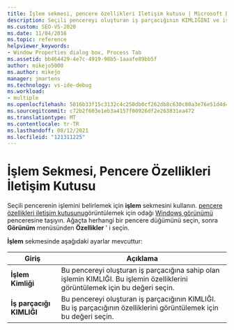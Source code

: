 ```yaml
---
title: İşlem sekmesi, pencere özellikleri Iletişim kutusu | Microsoft Docs
description: Seçili pencereyi oluşturan iş parçacığının KIMLIĞINI ve iş parçacığının sahibi olan işlemin KIMLIĞINI görüntülemek için pencere özelliklerinin Işlem sekmesini kullanın.
ms.custom: SEO-VS-2020
ms.date: 11/04/2016
ms.topic: reference
helpviewer_keywords:
- Window Properties dialog box, Process Tab
ms.assetid: bb464429-4e7c-4919-98b5-1aaafe89bb5f
author: mikejo5000
ms.author: mikejo
manager: jmartens
ms.technology: vs-ide-debug
ms.workload:
- multiple
ms.openlocfilehash: 5016b33f15c3132c4c250db0cf262db8c630c80a3e76e51d4d48a3e21f2385b0
ms.sourcegitcommit: c72b2f603e1eb3a4157f00926df2e263831ea472
ms.translationtype: MT
ms.contentlocale: tr-TR
ms.lasthandoff: 08/12/2021
ms.locfileid: "121311225"
---
```

# <a name="process-tab-window-properties-dialog-box"></a>İşlem Sekmesi, Pencere Özellikleri İletişim Kutusu
Seçili pencerenin işlemini belirlemek için **işlem** sekmesini kullanın. [pencere özellikleri iletişim kutusunu](../debugger/window-properties-dialog-box.md)görüntülemek için odağı [Windows görünümü](../debugger/windows-view.md) penceresine taşıyın. Ağaçta herhangi bir pencere düğümünü seçin, sonra **Görünüm** menüsünden **Özellikler** ' i seçin.

 **İşlem** sekmesinde aşağıdaki ayarlar mevcuttur:

|Giriş|Açıklama|
|-----------|-----------------|
|**İşlem Kimliği**|Bu pencereyi oluşturan iş parçacığına sahip olan işlemin KIMLIĞI. Bu işlemin özelliklerini görüntülemek için bu değeri seçin.|
|**İş parçacığı KIMLIĞI**|Bu pencereyi oluşturan iş parçacığının KIMLIĞI. Bu iş parçacığının özelliklerini görüntülemek için bu değeri seçin.|